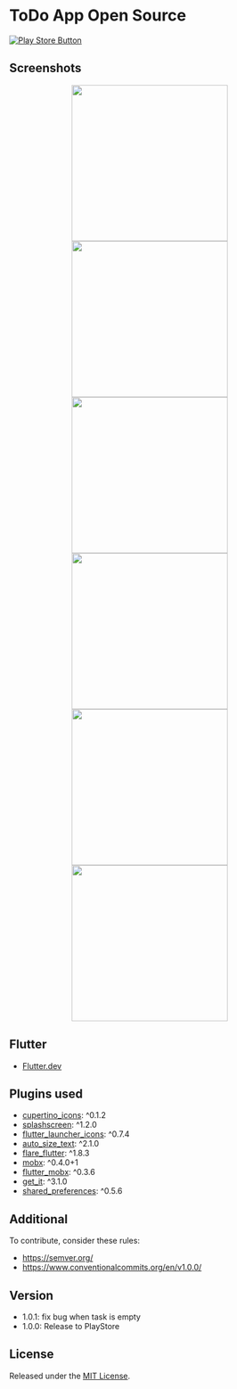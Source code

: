 # ToDo App Open Source

[![Play Store Button](https://play.google.com/intl/en_us/badges/static/images/badges/en_badge_web_generic.png "Google Play Button")](https://play.google.com/store/apps/details?id=com.santos.pereira.victor.joao.todo_app_open_source)

## Screenshots

<p align="center">
  <img src="https://raw.github.com/joaovictorpsantos/todo_app_open_source/master/screenshots/1.0.0/Screenshot_20200113-193853.png" width="280">

<img src="https://raw.github.com/joaovictorpsantos/todo_app_open_source/master/screenshots/1.0.0/Screenshot_20200113-193918.png" width="280">

<img src="https://raw.github.com/joaovictorpsantos/todo_app_open_source/master/screenshots/1.0.0/Screenshot_20200113-193935.png" width="280">

<img src="https://raw.github.com/joaovictorpsantos/todo_app_open_source/master/screenshots/1.0.0/Screenshot_20200113-194035.png" width="280">

<img src="https://raw.github.com/joaovictorpsantos/todo_app_open_source/master/screenshots/1.0.0/Screenshot_20200117-100308.png" width="280">

<img src="https://raw.github.com/joaovictorpsantos/todo_app_open_source/master/screenshots/1.0.0/Screenshot_20200117-100320.png" width="280">
</p>

## Flutter

- [Flutter.dev](https://flutter.dev/)

## Plugins used

- [cupertino_icons](https://pub.dev/packages/cupertino_icons): ^0.1.2
- [splashscreen](https://pub.dev/packages/splashscreen): ^1.2.0
- [flutter_launcher_icons](https://pub.dev/packages/flutter_launcher_icons): ^0.7.4
- [auto_size_text](https://pub.dev/packages/auto_size_text): ^2.1.0
- [flare_flutter](https://pub.dev/packages/flare_flutter): ^1.8.3
- [mobx](https://pub.dev/packages/mobx): ^0.4.0+1
- [flutter_mobx](https://pub.dev/packages/flutter_mobx): ^0.3.6
- [get_it](https://pub.dev/packages/get_it): ^3.1.0
- [shared_preferences](https://pub.dev/packages/shared_preferences): ^0.5.6

## Additional

To contribute, consider these rules:

- https://semver.org/
- https://www.conventionalcommits.org/en/v1.0.0/

## Version

- 1.0.1: fix bug when task is empty
- 1.0.0: Release to PlayStore

## License

Released under the [MIT License](http://opensource.org/licenses/MIT).
